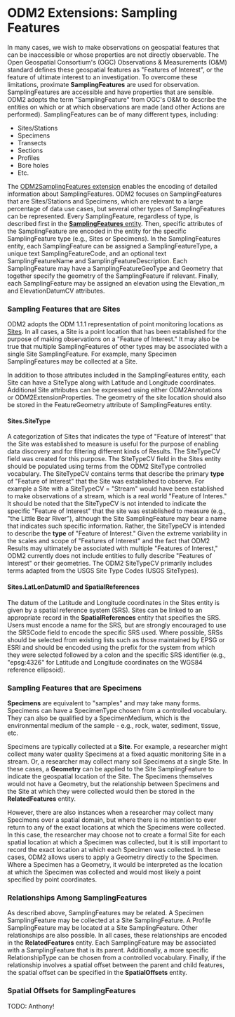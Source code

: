 ODM2 Extensions: Sampling Features
==================================
In many cases, we wish to make observations on geospatial features that can be inaccessible or whose properties are not directly observable. The Open Geospatial Consortium's (OGC) Observations & Measurements (O&M) standard defines these geospatial features as "Features of Interest", or the feature of ultimate interest to an investigation. To overcome these limitations, proximate **SamplingFeatures** are used for observation. SamplingFeatures are accessible and have properties that are sensible. ODM2 adopts the term "SamplingFeature" from OGC's O&M to describe the entities on which or at which observations are made (and other Actions are performed). SamplingFeatures can be of many different types, including:

* Sites/Stations
* Specimens
* Transects
* Sections
* Profiles
* Bore holes
* Etc.

The [ODM2SamplingFeatures extension](http://uchic.github.io/ODM2/schemas/ODM2_Current/diagrams/ODM2SamplingFeatures.html) enables the encoding of detailed information about SamplingFeatures. ODM2 focuses on SamplingFeatures that are Sites/Stations and Specimens, which are relevant to a large percentage of data use cases, but several other types of SamplingFeatures can be represented. Every SamplingFeature, regardless of type, is described first in the [**SamplingFeatures** entity](http://uchic.github.io/ODM2/schemas/ODM2_Current/tables/ODM2Core_SamplingFeatures.html). Then, specific attributes of the SamplingFeature are encoded in the entity for the specific SamplingFeature type (e.g., Sites or Specimens). In the SamplingFeatures entity, each SamplingFeature can be assigned a SamplingFeatureType, a unique text SamplingFeatureCode, and an optional text SamplingFeatureName and SamplingFeatureDescription. Each SamplingFeature may have a SamplingFeatureGeoType and Geometry that together specify the geometry of the SamplingFeature if relevant. Finally, each SamplingFeature may be assigned an elevation using the Elevation_m and ElevationDatumCV attributes.

### Sampling Features that are Sites ###
ODM2 adopts the ODM 1.1.1 representation of point monitoring locations as [Sites](http://uchic.github.io/ODM2/schemas/ODM2_Current/tables/ODM2SamplingFeatures_Sites.html). In all cases, a Site is a point location that has been established for the purpose of making observations on a "Feature of Interest." It may also be true that multiple SamplingFeatures of other types may be associated with a single Site SamplingFeature.  For example, many Specimen SamplingFeatures may be collected at a Site.

In addition to those attributes included in the SamplingFeatures entity, each Site can have a SiteType along with Latitude and Longitude coordinates. Additional Site attributes can be expressed using either ODM2Annotations or ODM2ExtensionProperties. The geometry of the site location should also be stored in the FeatureGeometry attribute of SamplingFeatures entity.

#### Sites.SiteType ####
A categorization of Sites that indicates the type of "Feature of Interest" that the Site was established to measure is useful for the purpose of enabling data discovery and for filtering different kinds of Results. The SiteTypeCV field was created for this purpose. The SiteTypeCV field in the Sites entity should be populated using terms from the ODM2 SiteType controlled vocabulary. The SiteTypeCV contains terms that describe the primary **type** of "Feature of Interest" that the Site was established to observe. For example a Site with a SiteTypeCV = "Stream" would have been established to make observations of a stream, which is a real world "Feature of Interes." It should be noted that the SiteTypeCV is not intended to indicate the specific "Feature of Interest" that the site was established to measure (e.g., "the Little Bear River"), although the Site SamplingFeature may bear a name that indicates such specific information. Rather, the SiteTypeCV is intended to describe the **type** of "Feature of Interest."  Given the extreme variability in the scales and scope of "Features of Interest" and the fact that ODM2 Results may ultimately be associated with multiple "Features of Interest," ODM2 currently does not include entities to fully describe "Features of Interest" or their geometries. The ODM2 SiteTypeCV primarily includes terms adapted from the USGS Site Type Codes (USGS SiteTypes). 

#### Sites.LatLonDatumID and SpatialReferences ####
The datum of the Latitude and Longitude coordinates in the Sites entity is given by a spatial reference system (SRS). Sites can be linked to an appropriate record in the **SpatialReferences** entity that specifies the SRS. Users must encode a name for the SRS, but are strongly encouraged to use the SRSCode field to encode the specific SRS used. Where possible, SRSs should be selected from existing lists such as those maintained by EPSG or ESRI and should be encoded using the prefix for the system from which they were selected followed by a colon and the specific SRS identifier (e.g., "epsg:4326" for Latitude and Longitude coordinates on the WGS84 reference ellipsoid).

### Sampling Features that are Specimens ###
**Specimens** are equivalent to "samples" and may take many forms. Specimens can have a SpecimenType chosen from a controlled vocabulary. They can also be qualified by a SpecimenMedium, which is the environmental medium of the sample - e.g., rock, water, sediment, tissue, etc. 

Specimens are typically collected at a **Site**.  For example, a researcher might collect many water quality Specimens at a fixed aquatic monitoring Site in a stream. Or, a researcher may collect many soil Specimens at a single Site. In these cases, a **Geometry** can be applied to the Site SamplingFeature to indicate the geospatial location of the Site. The Specimens themselves would not have a Geometry, but the relationship between Specimens and the Site at which they were collected would then be stored in the **RelatedFeatures** entity. 

However, there are also instances when a researcher may collect many Specimens over a spatial domain, but where there is no intention to ever return to any of the exact locations at which the Specimens were collected. In this case, the researcher may choose not to create a formal Site for each spatial location at which a Specimen was collected, but it is still important to record the exact location at which each Specimen was collected. In these cases, ODM2 allows users to apply a Geometry directly to the Specimen. Where a Specimen has a Geometry, it would be interpreted as the location at which the Specimen was collected and would most likely a point specified by point coordinates.

### Relationships Among SamplingFeatures ###
As described above, SamplingFeatures may be related. A Specimen SamplingFeature may be collected at a Site SamplingFeature. A Profile SamplingFeature may be located at a Site SamplingFeature. Other relationships are also possible. In all cases, these relationships are encoded in the **RelatedFeatures** entity. Each SamplingFeature may be associated with a SamplingFeature that is its parent. Additionally, a more specific RelationshipType can be chosen from a controlled vocabulary. Finally, if the relationship involves a spatial offset between the parent and child features, the spatial offset can be specified in the **SpatialOffsets** entity.

### Spatial Offsets for SamplingFeatures ###
TODO:  Anthony!